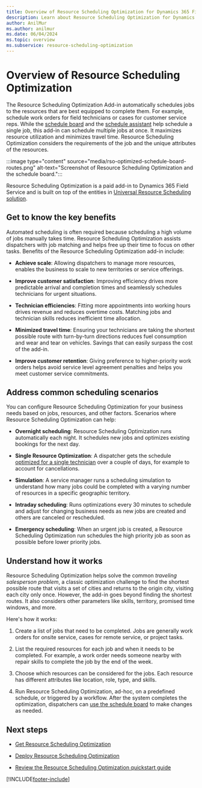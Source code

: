 ```yaml
---
title: Overview of Resource Scheduling Optimization for Dynamics 365 Field Service
description: Learn about Resource Scheduling Optimization for Dynamics 365 Field Service.
author: AnilMur
ms.author: anilmur
ms.date: 06/04/2024
ms.topic: overview
ms.subservice: resource-scheduling-optimization
---
```


# Overview of Resource Scheduling Optimization

The Resource Scheduling Optimization Add-in automatically schedules jobs to the resources that are best equipped to complete them. For example, schedule work orders for field technicians or cases for customer service reps. While the [schedule board](./work-with-schedule-board.md#book) and the [schedule assistant](./schedule-assistant.md) help schedule a single job, this add-in can schedule multiple jobs at once. It maximizes resource utilization and minimizes travel time. Resource Scheduling Optimization considers the requirements of the job and the unique attributes of the resources.

:::image type="content" source="media/rso-optimized-schedule-board-routes.png" alt-text="Screenshot of Resource Scheduling Optimization and the schedule board.":::

Resource Scheduling Optimization is a paid add-in to Dynamics 365 Field Service and is built on top of the entities in [Universal Resource Scheduling solution](../common-scheduler/schedule-anything-with-universal-resource-scheduling.md).

## Get to know the key benefits

Automated scheduling is often required because scheduling a high volume of jobs manually takes time. Resource Scheduling Optimization assists dispatchers with job matching and helps free up their time to focus on other tasks. Benefits of the Resource Scheduling Optimization add-in include:

- **Achieve scale**: Allowing dispatchers to manage more resources, enables the
business to scale to new territories or service offerings.

- **Improve customer satisfaction**: Improving efficiency drives more predictable arrival and completion times and seamlessly schedules technicians for urgent situations.

- **Technician efficiencies**: Fitting more appointments into working hours drives revenue and reduces overtime costs. Matching jobs and technician skills reduces inefficient time allocation.

- **Minimized travel time**: Ensuring your technicians are taking the shortest possible route with turn-by-turn directions reduces fuel consumption and wear and tear on vehicles. Savings that can easily surpass the cost of the add-in.

- **Improve customer retention**: Giving preference to higher-priority work orders helps avoid service level agreement penalties and helps you meet customer service commitments.

## Address common scheduling scenarios

You can configure Resource Scheduling Optimization for your business needs based on jobs, resources, and other factors. Scenarios where Resource Scheduling Optimization can help:

- **Overnight scheduling**: Resource Scheduling Optimization runs automatically each night. It schedules new jobs and optimizes existing bookings for the next day.

- **Single Resource Optimization**: A dispatcher gets the schedule [optimized for a single technician](rso-single-resource-optimization.md) over a couple of days, for example to account for cancellations.

- **Simulation**: A service manager runs a scheduling simulation to understand how many jobs could be completed with a varying number of resources in a specific geographic territory.

- **Intraday scheduling**: Runs optimizations every 30 minutes to schedule and adjust for changing business needs as new jobs are created and others are canceled or rescheduled.

- **Emergency scheduling**: When an urgent job is created, a Resource Scheduling Optimization run schedules the high priority job as soon as possible before lower priority jobs.

## Understand how it works

Resource Scheduling Optimization helps solve the common *traveling salesperson problem*, a classic optimization challenge to find the shortest possible route that visits a set of cities and returns to the origin city, visiting each city only once. However, the add-in goes beyond finding the shortest routes. It also considers other parameters like skills, territory, promised time windows, and more.

Here's how it works:

1. Create a list of jobs that need to be completed. Jobs are generally work orders for onsite service, cases for remote service, or project tasks.

1. List the required resources for each job and when it needs to be completed. For example, a work order needs someone nearby with repair skills to complete the job by the end of the week.

1. Choose which resources can be considered for the jobs. Each resource has different attributes like location, role, type, and skills.

1. Run Resource Scheduling Optimization, ad-hoc, on a predefined schedule, or triggered by a workflow. After the system completes the optimization, dispatchers can [use the schedule board](../common-scheduler/schedule-board-utilization.md) to make changes as needed.

## Next steps

- [Get Resource Scheduling Optimization](rso-get-install.md)

- [Deploy Resource Scheduling Optimization](rso-deployment.md)

- [Review the Resource Scheduling Optimization quickstart guide](rso-quickstart.md)

[!INCLUDE[footer-include](../includes/footer-banner.md)]
